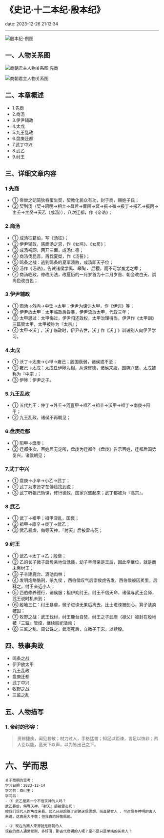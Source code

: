 # 《史记·十二本纪·殷本纪》
date: 2023-12-26 21:12:34

---

![殷本纪-例图](https://s11.ax1x.com/2023/12/26/pibfLY4.png)

## 一、人物关系图

![商朝君主人物关系图 先商](https://s11.ax1x.com/2023/12/26/pibgm3q.png)

![商朝君主人物关系图](https://s11.ax1x.com/2023/12/26/pibgeCn.png)

## 二、本章概述

- 1.先商
- 2.商汤
- 3.伊尹辅政
- 4.太戊
- 5.九王乱政
- 6.盘庚迁都
- 7.武丁中兴
- 8.武乙
- 9.纣王

## 三、详细文章内容

### 1.先商
- ① 帝喾之妃简狄吞蛋生契，契教化民众有功，封于商，赐姓子氏；
- ② 契到汤（契→昭明→相土→昌若→曹圉→冥→振→微→报丁→报乙→报丙→主壬→主癸→天乙（成汤）），八次迁都，作《帝诰》；

### 2.商汤
- ① 成汤征葛伯，写《汤征》；
- ② 伊尹辅政，感商汤之恩，作《女鸠》、《女房》；
- ③ 成汤祝网，网开三面，成汤仁德；
- ④ 商汤伐昆吾，再伐夏桀，作《汤誓》；
- ⑤ 鸣条之战：逃到鸣条的夏军溃散，成汤即天子位；
- ⑥ 汤作《汤诰》，告诫诸侯学禹、皋陶 、后稷，而不可学蚩尤之辈；
- ⑦ 商汤临政，修改历法，改夏历的一月岁首为十二月岁首、朝会改白天、崇尚色改白色；

### 3.伊尹辅政
- ① 商汤→外丙→中壬→太甲；伊尹为谏训太甲，作《伊训》等；
- ② 伊尹放太甲：太甲临政后昏暴，伊尹流放太甲，代政三年；
- ③ 太甲思过：太甲悔过，伊尹归还政权，太甲治理得当，伊尹作《太甲训》三篇赞太甲，太甲被称为『太宗』；
- ④ 太甲→沃丁，沃丁临政时，伊尹去世，沃丁作《沃丁》训诫别人向伊尹学习。

### 4.太戊
- ① 沃丁→太庚→小甲→雍己；殷国衰弱，诸侯或不至；
- ② 雍己→太戊：太戊任伊陟为相，从谏修德，诸侯来服，国势兴盛，太戊被称为『中宗 』；
- ③ 伊陟：伊尹之子。

### 5.九王乱政
- ① 五代九王：仲丁→外壬→河亶甲→祖乙→祖辛→沃甲→祖丁→南庚→阳甲；
- ② 九王乱政，诸侯不再朝见；

### 6.盘庚迁都
- ① 阳甲→盘庚；
- ② 迁都多次，百姓居无定所，盘庚为迁都作《盘庚》告示百姓，迁都后国势复兴，诸侯朝见；

### 7.武丁中兴
- ① 盘庚→小辛→小乙→武丁；
- ② 武丁为求贤才在傅险找到说；
- ③ 武丁听祖己劝谏，修行德政，国家兴盛起来；武丁都被为『高宗』。

### 8.武乙
- ① 武丁→祖甲；祖甲淫乱，国衰；
- ② 祖甲→廪辛→庚丁→武乙；
- ③ 武乙暴虐，侮辱天神，『射天』后被雷击死；

### 9.纣王
- ① 武乙→太丁→乙；殷衰；
- ② 乙的长子微子启母亲地位低贱，幼子辛母亲是王后，因此辛继位，就是商末帝纣王；
- ③ 子辛建鹿台、酒池肉林；
- ④ 发明炮烙酷刑，杀九侯 ，西伯侯叹气后崇侯虎告发，西伯侯被囚羑里，后释之，纣王亲近小人；
- ⑤ 西伯修养德行，诸侯服；祖伊劝纣王，纣王不信天命，诸侯与武王会师，武王说时机未到；
- ⑥ 殷地三仁：纣王暴虐，微子进谏无果后离去，比士进谏被剖心，箕子装疯被囚；
- ⑦ 牧野之战：武王伐纣，纣王鹿台自焚，纣王之子武庚（禄父）被封在殷地被『三监』管控，继续殷祀活动；
- ⑧ 三监之乱，周公诛之，武庚死后，立微子于宋，以续殷。


## 四、轶事典故

- 鸣条之战
- 伊尹放太甲
- 九王乱政
- 盘庚迁都
- 武丁中兴
- 牧野之战
- 三监之乱

## 五、人物描写

### 1. 帝纣的形容：

> 资辨捷疾，闻见甚敏；材力过人，手格猛兽；知足以距谏，言足以饰非；矜人臣以能，高天下以声，以为皆出己之下。

# 六、学而思

```
关于商朝的思考：
学习日期：2023-12-14
学习前：商纣王；
学习后：
- ① 武乙是第一个不信天神的人吗？
武乙暴虐，侮辱天神，『射天』后被雷击死；
按我们现代人的角度来看，武乙已经超脱了封建迷信思想，简直是智人 ，可对信奉神明的古人来说，这真是大不敬；但我真的好敬佩他。

- ② 现在的商人来源就是商朝的人
现在的商人通常爱财、多奸滑，那古代商朝的人呢？是不是只是单纯的买卖人？
```